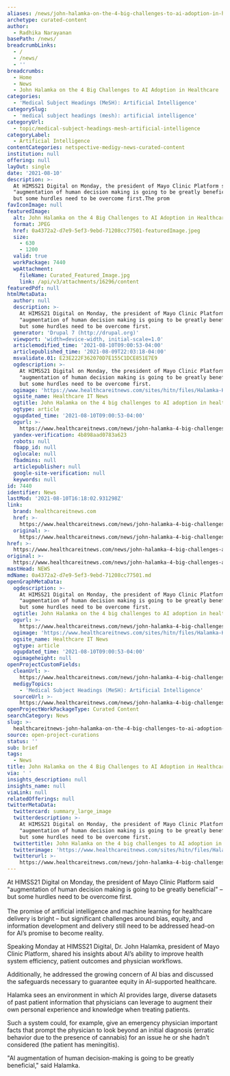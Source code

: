```yaml
---
aliases: /news/john-halamka-on-the-4-big-challenges-to-ai-adoption-in-healthcare
archetype: curated-content
author:
  - Radhika Narayanan
basePath: /news/
breadcrumbLinks:
  - /
  - /news/
  - ''
breadcrumbs:
  - Home
  - News
  - John Halamka on the 4 Big Challenges to AI Adoption in Healthcare
categories:
  - 'Medical Subject Headings (MeSH): Artificial Intelligence'
categorySlug:
  - 'medical subject headings (mesh): artificial intelligence'
categoryUrl:
  - topic/medical-subject-headings-mesh-artificial-intelligence
categoryLabel:
  - Artificial Intelligence
contentCategories: netspective-medigy-news-curated-content
institution: null
offering: null
layOut: single
date: '2021-08-10'
description: >-
  At HIMSS21 Digital on Monday, the president of Mayo Clinic Platform said
  "augmentation of human decision making is going to be greatly beneficial" –
  but some hurdles need to be overcome first.The prom
favIconImage: null
featuredImage:
  alt: John Halamka on the 4 Big Challenges to AI Adoption in Healthcare
  format: JPEG
  href: 0a4372a2-d7e9-5ef3-9ebd-71208cc77501-featuredImage.jpeg
  size:
    - 630
    - 1200
  valid: true
  workPackage: 7440
  wpAttachment:
    fileName: Curated_Featured_Image.jpg
    link: /api/v3/attachments/16296/content
featuredPdf: null
htmlMetaData:
  author: null
  description: >-
    At HIMSS21 Digital on Monday, the president of Mayo Clinic Platform said
    "augmentation of human decision making is going to be greatly beneficial" –
    but some hurdles need to be overcome first.
  generator: 'Drupal 7 (http://drupal.org)'
  viewport: 'width=device-width, initial-scale=1.0'
  articlemodified_time: '2021-08-10T09:00:53-04:00'
  articlepublished_time: '2021-08-09T22:03:18-04:00'
  msvalidate.01: E23E222F362070D7E155C1DCE851E7E9
  ogdescription: >-
    At HIMSS21 Digital on Monday, the president of Mayo Clinic Platform said
    "augmentation of human decision making is going to be greatly beneficial" –
    but some hurdles need to be overcome first.
  ogimage: 'https://www.healthcareitnews.com/sites/hitn/files/Halamka-HITN.jpg'
  ogsite_name: Healthcare IT News
  ogtitle: John Halamka on the 4 big challenges to AI adoption in healthcare
  ogtype: article
  ogupdated_time: '2021-08-10T09:00:53-04:00'
  ogurl: >-
    https://www.healthcareitnews.com/news/john-halamka-4-big-challenges-ai-adoption-healthcare
  yandex-verification: 4b898aad0783a623
  robots: null
  fbapp_id: null
  oglocale: null
  fbadmins: null
  articlepublisher: null
  google-site-verification: null
  keywords: null
id: 7440
identifier: News
lastMod: '2021-08-10T16:18:02.931298Z'
link:
  brand: healthcareitnews.com
  href: >-
    https://www.healthcareitnews.com/news/john-halamka-4-big-challenges-ai-adoption-healthcare
  original: >-
    https://www.healthcareitnews.com/news/john-halamka-4-big-challenges-ai-adoption-healthcare
href: >-
  https://www.healthcareitnews.com/news/john-halamka-4-big-challenges-ai-adoption-healthcare
original: >-
  https://www.healthcareitnews.com/news/john-halamka-4-big-challenges-ai-adoption-healthcare
mastHead: NEWS
mdName: 0a4372a2-d7e9-5ef3-9ebd-71208cc77501.md
openGraphMetaData:
  ogdescription: >-
    At HIMSS21 Digital on Monday, the president of Mayo Clinic Platform said
    "augmentation of human decision making is going to be greatly beneficial" –
    but some hurdles need to be overcome first.
  ogtitle: John Halamka on the 4 big challenges to AI adoption in healthcare
  ogurl: >-
    https://www.healthcareitnews.com/news/john-halamka-4-big-challenges-ai-adoption-healthcare
  ogimage: 'https://www.healthcareitnews.com/sites/hitn/files/Halamka-HITN.jpg'
  ogsite_name: Healthcare IT News
  ogtype: article
  ogupdated_time: '2021-08-10T09:00:53-04:00'
  ogimageheight: null
openProjectCustomFields:
  cleanUrl: >-
    https://www.healthcareitnews.com/news/john-halamka-4-big-challenges-ai-adoption-healthcare
  medigyTopics:
    - 'Medical Subject Headings (MeSH): Artificial Intelligence'
  sourceUrl: >-
    https://www.healthcareitnews.com/news/john-halamka-4-big-challenges-ai-adoption-healthcare
openProjectWorkPackageType: Curated Content
searchCategory: News
slug: >-
  healthcareitnews-john-halamka-on-the-4-big-challenges-to-ai-adoption-in-healthcare
source: open-project-curations
status: ''
sub: brief
tags:
  - News
title: John Halamka on the 4 Big Challenges to AI Adoption in Healthcare
via: ' '
insights_description: null
insights_name: null
viaLink: null
relatedOfferings: null
twitterMetaData:
  twittercard: summary_large_image
  twitterdescription: >-
    At HIMSS21 Digital on Monday, the president of Mayo Clinic Platform said
    "augmentation of human decision making is going to be greatly beneficial" –
    but some hurdles need to be overcome first.
  twittertitle: John Halamka on the 4 big challenges to AI adoption in healthcare
  twitterimage: 'https://www.healthcareitnews.com/sites/hitn/files/Halamka-HITN.jpg'
  twitterurl: >-
    https://www.healthcareitnews.com/news/john-halamka-4-big-challenges-ai-adoption-healthcare
---
```

<p>At HIMSS21 Digital on Monday, the president of Mayo Clinic Platform said "augmentation of human decision making is going to be greatly beneficial" – but some hurdles need to be overcome first.<br><br>The promise of artificial intelligence and machine learning for healthcare delivery is bright – but significant challenges around bias, equity, and information development and delivery still need to be addressed head-on for AI’s promise to become reality.</p><p>Speaking Monday at HIMSS21 Digital, Dr. John Halamka, president of Mayo Clinic Platform, shared his insights about AI’s ability to improve health system efficiency, patient outcomes and physician workflows.</p><p>Additionally, he addressed the growing concern of AI bias and discussed the safeguards necessary to guarantee equity in AI-supported healthcare.</p><p>Halamka sees an environment in which AI provides large, diverse datasets of past patient information that physicians can leverage to augment their own personal experience and knowledge when treating patients.</p><p>Such a system could, for example, give an emergency physician important facts that prompt the physician to look beyond an initial diagnosis (erratic behavior due to the presence of cannabis) for an issue he or she hadn’t considered (the patient has meningitis).</p><p>"AI augmentation of human decision-making is going to be greatly beneficial," said Halamka.</p>